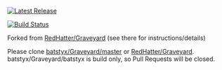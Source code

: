 [![Latest Release](https://img.shields.io/github/release-pre/batstyx/Graveyard.svg)](https://github.com/batstyx/Graveyard/releases)

[![Build Status](https://github.com/batstyx/graveyard/actions/workflows/main.yml/badge.svg)](https://github.com/batstyx/graveyard/actions/workflows/main.yml)

Forked from [RedHatter/Graveyard](https://github.com/RedHatter/Graveyard) 
(see there for instructions/details)

Please clone [batstyx/Graveyard/master](https://github.com/batstyx/Graveyard/tree/master) or [RedHatter/Graveyard](https://github.com/RedHatter/Graveyard). batstyx/Graveyard/batstyx is build only, so Pull Requests will be closed.
 
